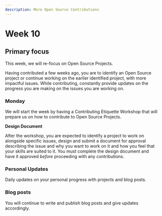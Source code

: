 ```yaml
---
description: More Open Source Contributions
---
```


# Week 10

## Primary focus

This week, we will re-focus on Open Source Projects.&#x20;

Having contributed a few weeks ago, you are to identify an Open Source project or continue working on the earlier identified project, with more impactful issues. While contributing, constantly provide updates on the progress you are making on the issues you are working on.

### Monday

We will start the week by having a Contributing Etiquette Workshop that will prepare us on how to contribute to Open Source Projects.&#x20;

**Design Document**

After the workshop, you are expected to identify a project to work on alongside specific issues, design and submit a document for approval describing the issue and why you want to work on it and how you feel that your skills are suited to it. You must complete the design document and have it approved _before_ proceeding with any contributions.

### Personal Updates

Daily updates on your personal progress with projects and blog posts.

### Blog posts

You will continue to write and publish blog posts and give updates accordingly.
